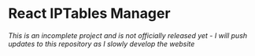 # React IPTables Manager

###### This is an incomplete project and is not officially released yet - I will push updates to this repository as I slowly develop the website
